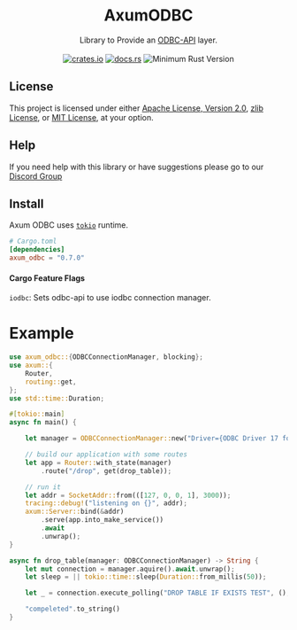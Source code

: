 <h1 align="center">
    AxumODBC
</h1>
<div align="center">
    Library to Provide an <a href="https://github.com/pacman82/odbc-api">ODBC-API</a> layer.
</div>
<br />
<div align="center">
    <a href="https://crates.io/crates/axum_odbc"><img src="https://img.shields.io/crates/v/axum_odbc?style=plastic" alt="crates.io"></a>
    <a href="https://docs.rs/axum_odbc"><img src="https://docs.rs/axum_odbc/badge.svg" alt="docs.rs"></a>
    <img src="https://img.shields.io/badge/min%20rust-1.60-green.svg" alt="Minimum Rust Version">
</div>

## License

This project is licensed under either [Apache License, Version 2.0](LICENSE-APACHE), [zlib License](LICENSE-ZLIB), or [MIT License](LICENSE-MIT), at your option.

## Help

If you need help with this library or have suggestions please go to our [Discord Group](https://discord.gg/gVXNDwpS3Z)

## Install

Axum ODBC uses [`tokio`] runtime.

[`tokio`]: https://github.com/tokio-rs/tokio

```toml
# Cargo.toml
[dependencies]
axum_odbc = "0.7.0"
```

#### Cargo Feature Flags
`iodbc`: Sets odbc-api to use iodbc connection manager.

# Example

```rust no_run
use axum_odbc::{ODBCConnectionManager, blocking};
use axum::{
    Router,
    routing::get,
};
use std::time::Duration;

#[tokio::main]
async fn main() {

    let manager = ODBCConnectionManager::new("Driver={ODBC Driver 17 for SQL Server};Server=localhost;UID=SA;PWD=My@Test@Password1;", 5);

    // build our application with some routes
    let app = Router::with_state(manager)
        .route("/drop", get(drop_table));

    // run it
    let addr = SocketAddr::from(([127, 0, 0, 1], 3000));
    tracing::debug!("listening on {}", addr);
    axum::Server::bind(&addr)
        .serve(app.into_make_service())
        .await
        .unwrap();
}

async fn drop_table(manager: ODBCConnectionManager) -> String {
    let mut connection = manager.aquire().await.unwrap();
    let sleep = || tokio::time::sleep(Duration::from_millis(50));

    let _ = connection.execute_polling("DROP TABLE IF EXISTS TEST", (), sleep).await.unwrap();

    "compeleted".to_string()
}
```
